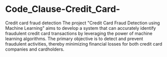 # Code_Clause-Credit_Card-
Credit card fraud detection 
The project "Credit Card Fraud Detection using Machine Learning" aims to develop a system that can accurately identify fraudulent credit card transactions by leveraging the power of machine learning algorithms. 
The primary objective is to detect and prevent fraudulent activities, thereby minimizing financial losses for both credit card companies and cardholders.
